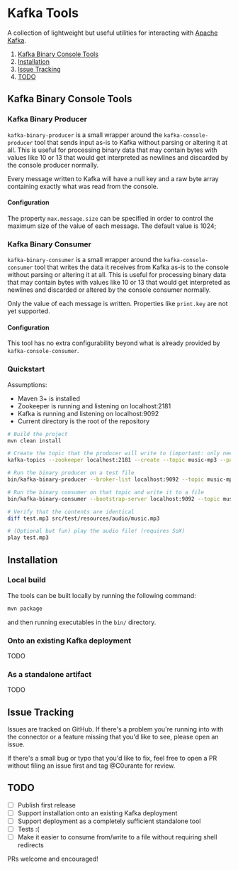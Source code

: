# Kafka Tools

A collection of lightweight but useful utilities for interacting with [Apache Kafka].

1. [Kafka Binary Console Tools](#kafka-binary-console-tools)
1. [Installation](#installation)
1. [Issue Tracking](#issue-tracking)
1. [TODO](#todo)


## Kafka Binary Console Tools

### Kafka Binary Producer

`kafka-binary-producer` is a small wrapper around the `kafka-console-producer` tool that sends input
as-is to Kafka without parsing or altering it at all. This is useful for processing binary data that
may contain bytes with values like 10 or 13 that would get interpreted as newlines and discarded by
the console producer normally.

Every message written to Kafka will have a null key and a raw byte array containing exactly what was
read from the console.

#### Configuration

The property `max.message.size` can be specified in order to control the maximum size of the value
of each message. The default value is 1024;

### Kafka Binary Consumer

`kafka-binary-consumer` is a small wrapper around the `kafka-console-consumer` tool that writes the
data it receives from Kafka as-is to the console without parsing or altering it at all. This is
useful for processing binary data that may contain bytes with values like 10 or 13 that would get
interpreted as newlines and discarded or altered by the console consumer normally.

Only the value of each message is written. Properties like `print.key` are not yet supported.

#### Configuration

This tool has no extra configurability beyond what is already provided by `kafka-console-consumer`.

### Quickstart

Assumptions:

- Maven 3+ is installed
- Zookeeper is running and listening on localhost:2181
- Kafka is running and listening on localhost:9092
- Current directory is the root of the repository

```bash
# Build the project
mvn clean install

# Create the topic that the producer will write to (important: only need one partition, otherwise data may be read out of order)
kafka-topics --zookeeper localhost:2181 --create --topic music-mp3 --partitions 1 --replication-factor 1

# Run the binary producer on a test file
bin/kafka-binary-producer --broker-list localhost:9092 --topic music-mp3 < src/test/resources/audio/music.mp3

# Run the binary consumer on that topic and write it to a file
bin/kafka-binary-consumer --bootstrap-server localhost:9092 --topic music-mp3 --from-beginning --timeout-ms 1000 > test.mp3

# Verify that the contents are identical
diff test.mp3 src/test/resources/audio/music.mp3

# (Optional but fun) play the audio file! (requires SoX)
play test.mp3
```

## Installation

### Local build

The tools can be built locally by running the following command:

```bash
mvn package
```

and then running executables in the `bin/` directory.

### Onto an existing Kafka deployment

TODO

### As a standalone artifact

TODO

## Issue Tracking

Issues are tracked on GitHub. If there's a problem you're running into
with the connector or a feature missing that you'd like to see, please
open an issue.

If there's a small bug or typo that you'd like to fix, feel free to open
a PR without filing an issue first and tag @C0urante for review.

## TODO

- [ ] Publish first release
- [ ] Support installation onto an existing Kafka deployment
- [ ] Support deployment as a completely sufficient standalone tool
- [ ] Tests :(
- [ ] Make it easier to consume from/write to a file without requiring shell redirects

PRs welcome and encouraged!

[Kafka Connect]: https://docs.confluent.io/current/connect
[Apache Kafka]: https://kafka.apache.org
[Confluent Hub]: https://confluent.io/hub

